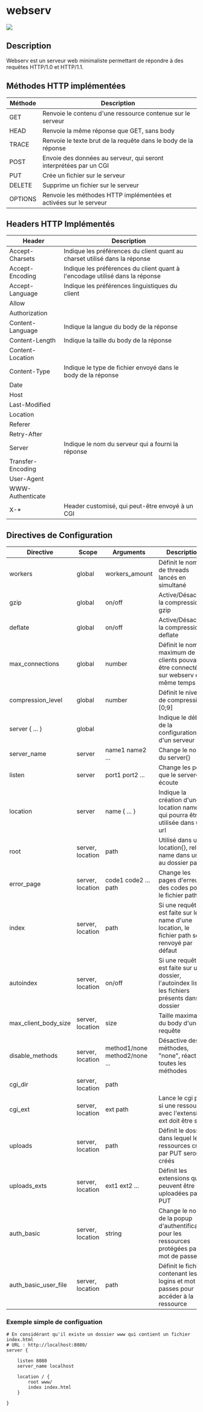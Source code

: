 # webserv

<img src="https://cdn.discordapp.com/attachments/487745404054536202/850395771307294730/unknown.png">


## Description

Webserv est un serveur web minimaliste permettant de répondre à des requêtes HTTP/1.0 et HTTP/1.1.


## Méthodes HTTP implémentées

| Méthode | Description                                                       |
|---------|-------------------------------------------------------------------|
| GET     | Renvoie le contenu d'une ressource contenue sur le serveur        |
| HEAD    | Renvoie la même réponse que GET, sans body                        |
| TRACE   | Renvoie le texte brut de la requête dans le body de la réponse    |
| POST    | Envoie des données au serveur, qui seront interprétées par un CGI |
| PUT     | Crée un fichier sur le serveur                                    |
| DELETE  | Supprime un fichier sur le serveur                                |
| OPTIONS | Renvoie les méthodes HTTP implémentées et activées sur le serveur |


## Headers HTTP Implémentés

| Header            | Description                                                                  |
|-------------------|------------------------------------------------------------------------------|
| Accept-Charsets   | Indique les préférences du client quant au charset utilisé dans la réponse   |
| Accept-Encoding   | Indique les préférences du client quant à l'encodage utilisé dans la réponse |
| Accept-Language   | Indique les préférences linguistiques du client                              |
| Allow             |                                                                              |
| Authorization     |                                                                              |
| Content-Language  | Indique la langue du body de la réponse                                      |
| Content-Length    | Indique la taille du body de la réponse                                      |
| Content-Location  |                                                                              |
| Content-Type      | Indique le type de fichier envoyé dans le body de la réponse                 |
| Date              |                                                                              |
| Host              |                                                                              |
| Last-Modified     |                                                                              |
| Location          |                                                                              |
| Referer           |                                                                              |
| Retry-After       |                                                                              |
| Server            | Indique le nom du serveur qui a fourni la réponse                            |
| Transfer-Encoding |                                                                              |
| User-Agent        |                                                                              |
| WWW-Authenticate  |                                                                              |
| X-*               | Header customisé, qui peut-être envoyé à un CGI                              |


## Directives de Configuration

| Directive            | Scope            | Arguments                         | Description                                                                                      |
|----------------------|------------------|-----------------------------------|--------------------------------------------------------------------------------------------------|
| workers              | global           | workers_amount                    | Définit le nombre de threads lancés en simultané                                                 |
| gzip                 | global           | on/off                            | Active/Désactive la compression gzip                                                             |
| deflate              | global           | on/off                            | Active/Désactive la compression deflate                                                          |
| max_connections      | global           | number                            | Définit le nombre maximum de clients pouvant être connectés sur webserv en même temps            |
| compression_level    | global           | number                            | Définit le niveau de compression [0;9]                                                           |
| server { ... }       | global           |                                   | Indique le début de la configuration d'un serveur                                                |
| server_name          | server           | name1 name2 ...                   | Change le nom du server{}                                                                        |
| listen               | server           | port1 port2 ...                   | Change les ports que le server{} écoute                                                          |
| location             | server           | name { ... }                      | Indique la création d'une location name, qui pourra être utilisée dans un url                    |
| root                 | server, location | path                              | Utilisé dans un location{}, relie le name dans un url au dossier path                            |
| error_page           | server, location | code1 code2 ... path              | Change les pages d'erreur des codes pour le fichier path                                         |
| index                | server, location | path                              | Si une requête est faite sur le name d'une location, le fichier path sera renvoyé par défaut     |
| autoindex            | server, location | on/off                            | Si une requête est faite sur un dossier, l'autoindex liste les fichiers présents dans le dossier |
| max_client_body_size | server, location | size                              | Taille maximale du body d'une requête                                                            |
| disable_methods      | server, location | method1/none method2/none ...     | Désactive des méthodes, "none", réactive toutes les méthodes                                     |
| cgi_dir              | server, location | path                              |                                                                                                  |
| cgi_ext              | server, location | ext path                          | Lance le cgi path si une ressource avec l'extension ext doit être servi                          |
| uploads              | server, location | path                              | Définit le dossier dans lequel les ressources créés par PUT seront créés                         |
| uploads_exts         | server, location | ext1 ext2 ...                     | Définit les extensions qui peuvent être uploadées par PUT                                        |
| auth_basic           | server, location | string                            | Change le nom de la popup d'authentification pour les ressources protégées par un mot de passe   |
| auth_basic_user_file | server, location | path                              | Définit le fichier contenant les logins et mot de passes pour accéder à la ressource             |


### Exemple simple de configuation

```
# En considérant qu'il existe un dossier www qui contient un fichier index.html
# URL : http://localhost:8080/
server {

	listen 8080
	server_name localhost

	location / {
		root www/
		index index.html
	}

}
```
